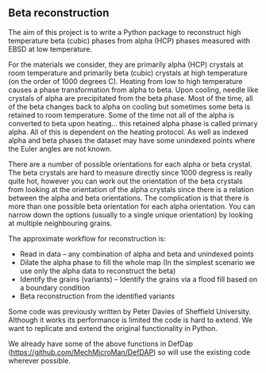 ## Beta reconstruction

The aim of this project is to write a Python package to reconstruct high temperature beta (cubic) phases from alpha (HCP) phases measured with EBSD at low temperature.

For the materials we consider, they are primarily alpha (HCP) crystals at room temperature and primarily beta (cubic) crystals at high temperature (on the order of 1000 degrees C). Heating from low to high temperature causes a phase transformation from alpha to beta. Upon cooling, needle like crystals of alpha are precipitated from the beta phase. Most of the time, all of the beta changes back to alpha on cooling but sometimes some beta is retained to room temperature. Some of the time not all of the alpha is converted to beta upon heating… this retained alpha phase is called primary alpha. All of this is dependent on the heating protocol. As well as indexed alpha and beta phases the dataset may have some unindexed points where the Euler angles are not known.

There are a number of possible orientations for each alpha or beta crystal. The beta crystals are hard to measure directly since 1000 degress is really quite hot, however you can work out the orientation of the beta crystals from looking at the orientation of the alpha crystals since there is a relation between the alpha and beta orientations. The complication is that there is more than one possible beta orientation for each alpha orientation. You can narrow down the options (usually to a single unique orientation) by looking at multiple neighbouring grains.

The approximate workflow for reconstruction is:

* Read in data – any combination of alpha and beta and unindexed points
* Dilate the alpha phase to fill the whole map (In the simplest scenario we use only the alpha data to reconstruct the beta)
* Identify the grains (variants) – Identify the grains via a flood fill based on a boundary condition
* Beta reconstruction from the identified variants

Some code was previously written by Peter Davies of Sheffield University. Although it works its performance is limited the code is hard to extend. We want to replicate and extend the original functionality in Python.

We already have some of the above functions in DefDap (https://github.com/MechMicroMan/DefDAP) so will use the existing code wherever possible. 
